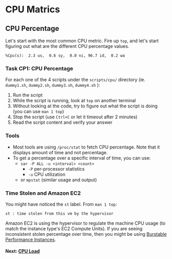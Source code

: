 # CPU Matrics

## CPU Percentage
Let's start with the most common CPU metric.
Fire up `top`, and let's start figuring out what are the different CPU percentage values.
```
%Cpu(s):  2.3 us,  0.6 sy,  0.0 ni, 96.7 id,  0.2 wa
```

### Task CP1: CPU Percentage
For each one of the 4 scripts under the `scripts/cpu/` directory (ie. `dummy1.sh`, `dummy2.sh`, `dummy3.sh`, `dummy4.sh` ):

 1. Run the script
 2. While the script is running, look at `top` on another terminal
 3. Without looking at the code, try to figure out what the script is doing (you can use `man 1 top`) 
 4. Stop the script (use `Ctrl+C` or let it timeout after 2 minutes)
 5. Read the script content and verify your answer

### Tools

 - Most tools are using `/proc/stat` to fetch CPU percentage. Note that it displays amount of time and not percentage.
 - To get a percentage over a specific interval of time, you can use:
	 - `sar -P ALL -u <interval> <count>`
		 - `-P` per-processor statistics
		 - `-u` CPU utilization
	 - or  `mpstat` (similar usage and output)

### Time Stolen and Amazon EC2
You might have noticed the `st` label. From `man 1 top`:
```
st : time stolen from this vm by the hypervisor
```
Amazon EC2 is using the hypervisor to regulate the machine CPU usage (to match the instance type's EC2 Compute Units). If you are seeing inconsistent stolen percentage over time, then you might be using [Burstable Performance Instances](http://aws.amazon.com/ec2/instance-types/#burst).

#### Next: [CPU Load](docs/cpu-load.md)

